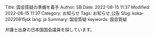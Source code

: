 Title: 国会質疑の準備を着手
Author: SB
Date: 2022-08-15 11:37
Modified: 2022-08-15 11:37
Category: お知らせ
Tags: お知らせ,公告
Slug: koka-20220815jsk
lang: ja
Summary: 国会質疑
keywords: 国会質疑


弁護士出身の日本国国会議員を探しています。

